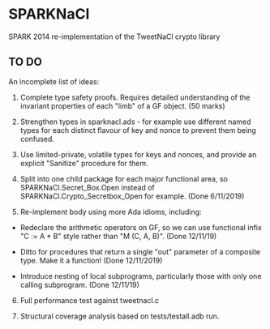 # SPARKNaCl
SPARK 2014 re-implementation of the TweetNaCl crypto library

## TO DO

An incomplete list of ideas:

1. Complete type safety proofs. Requires detailed understanding of the invariant properties of each "limb" of a GF object. (50 marks)

2. Strengthen types in sparknacl.ads - for example use different named types for each distinct flavour of key and nonce to prevent them being confused.

3. Use limited-private, volatile types for keys and nonces, and provide an explicit "Sanitize" procedure for them.

4. Split into one child package for each major functional area, so SPARKNaCl.Secret_Box.Open instead of SPARKNaCl.Crypto_Secretbox_Open for example. (Done 6/11/2019)

5. Re-implement body using more Ada idioms, including:
  - Redeclare the arithmetic operators on GF, so we can use functional infix "C := A * B" style rather than "M (C, A, B)". (Done 12/11/19)

  - Ditto for procedures that return a single "out" parameter of a composite type. Make it a function! (Done 12/11/2019)

  - Introduce nesting of local subprograms, particularly those with only one calling subprogram. (Done 12/11/19)

6. Full performance test against tweetnacl.c

7. Structural coverage analysis based on tests/testall.adb run.
